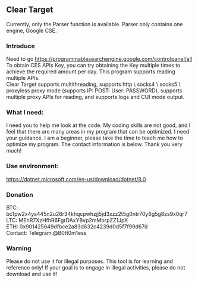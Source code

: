 ## Clear Target
Currently, only the Parser function is available. Parser only contains one engine, Google CSE. 

### Introduce  
Need to go https://programmablesearchengine.google.com/controlpanel/all To obtain CES APIs Key, you can try obtaining the Key multiple times to achieve the required amount per day. This program supports reading multiple APIs.  
Clear Target supports multithreading, supports http \ socks4 \ socks5 \ proxyless proxy mode (supports IP: POST: User: PASSWORD), supports multiple proxy APIs for reading, and supports logs and CUI mode output.

### What I need:
I need you to help me look at the code. My coding skills are not good, and I feel that there are many areas in my program that can be optimized. I need your guidance. I am a beginner, please take the time to teach me how to optimize my program. The contact information is below. Thank you very much!

### Use environment:
https://dotnet.microsoft.com/en-us/download/dotnet/8.0

### Donation  
BTC: bc1pw2x4ys445n2u26r34khqcpwhzjj5jd3xzz2t5g0ntr70y6g5g8zs9x0qr7  
LTC: MEhR7XzHfhR6FgrDAxYBvp2mMbrpZZ1JpX  
ETH: 0x901425649dfbce2a83d632c4239d0d5f7f99d67d  
Contact: Telegram:@B0tt0m1ess  

### Warning
Please do not use it for illegal purposes. This tool is for learning and reference only!
If your goal is to engage in illegal activities, please do not download and use it!
